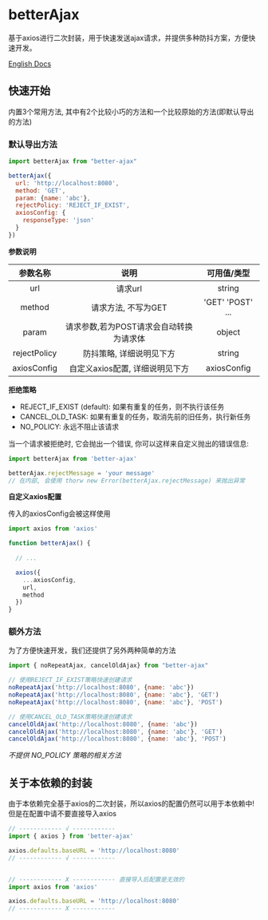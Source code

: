 # betterAjax
基于axios进行二次封装，用于快速发送ajax请求，并提供多种防抖方案，方便快速开发。

[English Docs](./README-en.md)

## 快速开始
内置3个常用方法, 其中有2个比较小巧的方法和一个比较原始的方法(即默认导出的方法)
### 默认导出方法
```js
import betterAjax from "better-ajax"

betterAjax({
  url: 'http://localhost:8080',
  method: 'GET',
  param: {name: 'abc'},
  rejectPolicy: 'REJECT_IF_EXIST',
  axiosConfig: {
    responseType: 'json'
  }
})
```


**参数说明**

| 参数名称 | 说明 | 可用值/类型 |
| :----:   | :----:   | :----: |
| url     | 请求url   |  string |
| method  | 请求方法, 不写为GET | 'GET' 'POST' ... |
| param  | 请求参数,若为POST请求会自动转换为请求体 | object |
|rejectPolicy | 防抖策略, 详细说明见下方 | string |
|axiosConfig | 自定义axios配置, 详细说明见下方 | axiosConfig |

**拒绝策略**

- REJECT_IF_EXIST (default): 如果有重复的任务，则不执行该任务
- CANCEL_OLD_TASK: 如果有重复的任务，取消先前的旧任务，执行新任务
- NO_POLICY: 永远不阻止该请求

当一个请求被拒绝时, 它会抛出一个错误, 你可以这样来自定义抛出的错误信息:
```js
import betterAjax from 'better-ajax'

betterAjax.rejectMessage = 'your message'
// 在内部, 会使用 thorw new Error(betterAjax.rejectMessage) 来抛出异常
```

**自定义axios配置**

传入的axiosConfig会被这样使用

```js
import axios from 'axios'

function betterAjax() {
  
  // ...

  axios({
    ...axiosConfig,
    url,
    method
  })
}
```

### 额外方法
为了方便快速开发，我们还提供了另外两种简单的方法
```js
import { noRepeatAjax, cancelOldAjax} from "better-ajax"

// 使用REJECT_IF_EXIST策略快速创建请求
noRepeatAjax('http://localhost:8080', {name: 'abc'})
noRepeatAjax('http://localhost:8080', {name: 'abc'}, 'GET')
noRepeatAjax('http://localhost:8080', {name: 'abc'}, 'POST')

// 使用CANCEL_OLD_TASK策略快速创建请求
cancelOldAjax('http://localhost:8080', {name: 'abc'})
cancelOldAjax('http://localhost:8080', {name: 'abc'}, 'GET')
cancelOldAjax('http://localhost:8080', {name: 'abc'}, 'POST')

```
*不提供 NO_POLICY 策略的相关方法*

## 关于本依赖的封装
由于本依赖完全基于axios的二次封装，所以axios的配置仍然可以用于本依赖中! 但是在配置中请不要直接导入axios

```js
// ------------ √ ------------
import { axios } from 'better-ajax'

axios.defaults.baseURL = 'http://localhost:8080'
// ------------ √ ------------


// ------------ X ------------ 直接导入后配置是无效的
import axios from 'axios'

axios.defaults.baseURL = 'http://localhost:8080'
// ------------ X ------------
```
